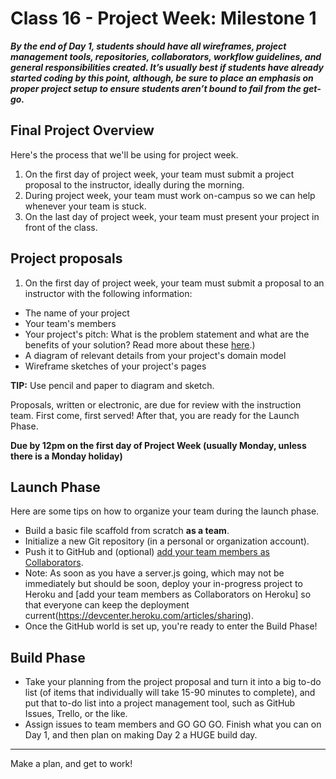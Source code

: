 # Class 16 -  Project Week: Milestone 1

***By the end of Day 1, students should have all wireframes, project management tools, repositories, collaborators, workflow guidelines, and general responsibilities created. It’s usually best if students have already started coding by this point, although, be sure to place an emphasis on proper project setup to ensure students aren’t bound to fail from the get-go.***

## Final Project Overview

Here's the process that we'll be using for project week.
1. On the first day of project week, your team must submit a project proposal to the instructor, ideally during the morning.
2. During project week, your team must work on-campus so we can help whenever your team is stuck.
3. On the last day of project week, your team must present your project in front of the class.

## Project proposals

1. On the first day of project week, your team must submit a proposal to an instructor with the following information:

 - The name of your project
 - Your team's members
 - Your project's pitch: What is the problem statement and what are the benefits of your solution? Read more about these [here](https://www.bidsketch.com/proposal-resources/proposal-templates/web-design-proposal-template).)
 - A diagram of relevant details from your project's domain model
 - Wireframe sketches of your project's pages

 **TIP:** Use pencil and paper to diagram and sketch.

   Proposals, written or electronic, are due for review with the instruction team. First come, first served! After that, you are ready for the Launch Phase.

  **Due by 12pm on the first day of Project Week (usually Monday, unless there is a Monday holiday)**

## Launch Phase

Here are some tips on how to organize your team during the launch phase.

* Build a basic file scaffold from scratch **as a team**.
* Initialize a new Git repository (in a personal or organization account).
* Push it to GitHub and (optional) [add your team members as Collaborators](https://help.github.com/articles/adding-collaborators-to-a-personal-repository/).
* Note: As soon as you have a server.js going, which may not be immediately but should be soon, deploy your in-progress project to Heroku and [add your team members as Collaborators on Heroku] so that everyone can keep the deployment current(https://devcenter.heroku.com/articles/sharing).
* Once the GitHub world is set up, you're ready to enter the Build Phase!

## Build Phase

* Take your planning from the project proposal and turn it into a big to-do list (of items that individually will take 15-90 minutes to complete), and put that to-do list into a project management tool, such as GitHub Issues, Trello, or the like.
* Assign issues to team members and GO GO GO. Finish what you can on Day 1, and then plan on making Day 2 a HUGE build day.

---

Make a plan, and get to work!
